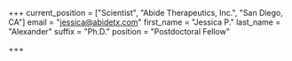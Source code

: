 +++
current_position = ["Scientist", "Abide Therapeutics, Inc.", "San Diego, CA"]
email = "jessica@abidetx.com"
first_name = "Jessica P."
last_name = "Alexander"
suffix = "Ph.D."
position = "Postdoctoral Fellow"

+++

